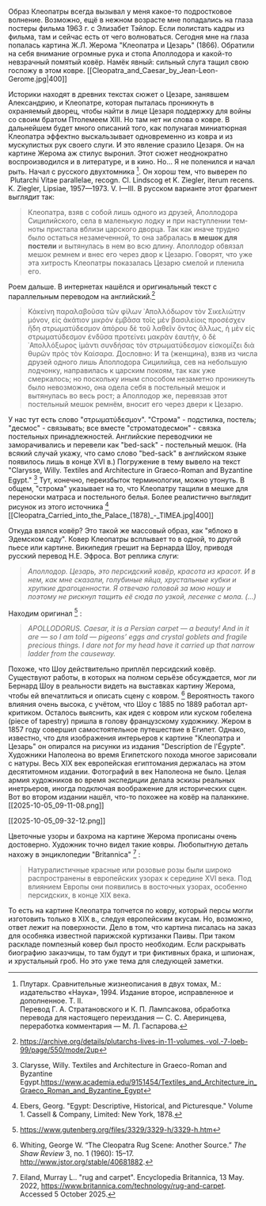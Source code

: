 Образ Клеопатры всегда вызывал у меня какое-то подростковое волнение. Возможно, ещё в нежном возрасте мне попадались на глаза постеры фильма 1963 г. с Элизабет Тэйлор. Если полистать кадры из фильма, там и сейчас есть от чего волноваться. 
Сегодня мне на глаза попалась картина Ж.Л. Жерома "Клеопатра и Цезарь" (1866). Обратили на себя внимание огромные рука и стопа Аполлодора и какой-то невзрачный помятый ковёр. Намёк явный: сильный слуга тащил свою госпожу в этом ковре.
[[Cleopatra_and_Caesar_by_Jean-Leon-Gerome.jpg|400]]  

Историки находят в древних текстах  сюжет о Цезаре, занявшем Александрию, и Клеопатре, которая пыталась проникнуть  в охраняемый дворец, чтобы найти в лице Цезаря поддержку для войны со своим братом Птолемеем XIII. Но там нет ни слова о ковре. В дальнейшем будет  много описаний того, как полунагая миниатюрная Клеопатра эффектно выскальзывает одновременно из ковра и из мускулистых рук своего слуги. И это явление сразило Цезаря. Он на картине Жерома аж стилус выронил. Этот сюжет неоднократно воспроизводился и в литературе, и в кино. 
Но... Я не поленился и начал рыть. Начал с русского двухтомника [^1]. Он хорош тем, что выверен по  Plutarchi Vitae parallelae, recogn. Cl. Lindscog et K. Ziegler, iterum recens. K. Ziegler, Lipsiae, 1957—1973. V. I—III. В русском варианте этот фрагмент выглядит так:
>	Клео­пат­ра, взяв с собой лишь одно­го из дру­зей, Апол­ло­до­ра Сици­лий­ско­го, села в малень­кую лод­ку и при наступ­ле­нии тем­ноты при­ста­ла вбли­зи цар­ско­го двор­ца. Так как ина­че труд­но было остать­ся неза­ме­чен­ной, то она забра­лась **в мешок для посте­ли** и вытя­ну­лась в нем во всю дли­ну. Апол­ло­дор обвя­зал мешок рем­нем и внес его через двор к Цеза­рю. Гово­рят, что уже эта хит­рость Клео­пат­ры пока­за­лась Цеза­рю сме­лой и пле­ни­ла его.

Роем дальше. В интернетах нашёлся и оригинальный текст с параллельным переводом на английский.[^5]
>	Κἀκείνη παραλαβοῦσα τῶν φίλων ᾿Απολλόδωρον τὸν Σικελιώτην μόνον, εἰς ἀκάτιον μικρὸν ἐμβᾶσα τοῖς μὲν βασιλείοις προσέσχεν ἤδη στρωματύδεσμον ἀπόρου δὲ τοῦ λαθεῖν ὄντος ἄλλως, ἡ μὲν εἰς στρωματύδεσμον ἐνδῦσα προτείνει μακρὰν ἑαυτήν, ὁ δὲ ᾿Απολλόξωρος ἱμάντι συνδήσας τὸν στρωματύδεσμον εἰσκομίζει διὰ θυρῶν πρὸς τὸν Καίσαρα. 
>	Дословно: И та (женщина), взяв из числа друзей одного лишь Аполлодора Сицилийца, сев на небольшую лодчонку, направилась к царским покоям, так как уже смеркалось; но поскольку иным способом незаметно проникнуть было невозможно, она одела себя в постельный мешок и вытянулась во весь рост; а Аполлодор же, перевязав этот постельный мешок ремнём, вносит его через двери к Цезарю.

У нас тут есть слово "στρωματύδεσμον".  "Строма" - подстилка, постель; "десмос" - связывать; все вместе "строматодесмон" - связка постельных принадлежностей.  Английские переводчики не заморачивались и перевели как "bed-sack" - постельный мешок. (На всякий случай укажу, что само слово "bed-sack" в английском языке появилось лишь в конце XVI в.) Погружение в тему вывело на текст "Clarysse, Willy. Textiles and Architecture in Graeco-Roman and Byzantine Egypt." [^2]  Тут, конечно, переизбыток терминологии, можно утонуть. В общем, "строма" указывает на то, что Клеопатру тащили в мешке для переноски матраса и постельного белья. Более реалистично выглядит рисунок из этого источника [^3]
[[Cleopatra_Carried_into_the_Palace_(1878)_-_TIMEA.jpg|400]]

Откуда взялся ковёр? Это такой же массовый образ, как "яблоко в Эдемском саду". Ковер Клеопатры всплывает то в одной, то другой пьесе или картине. Википедия грешит на Бернарда Шоу, приводя русский перевод Н.Е. Эфроса. Вот реплика слуги:
> 	*Аполлодор. Цезарь, это персидский ковёр, красота из красот. И в нем, как мне сказали, голубиные яйца, хрустальные кубки и хрупкие драгоценности. Я отвечаю головой за мою ношу и поэтому не рискнул тащить её сюда по узкой, лесенке с мола. (…)*

Находим оригинал [^7] :
> 	*APOLLODORUS. Caesar, it is a Persian carpet — a beauty! And in it are — so I am told — pigeons’ eggs and crystal goblets and fragile precious things. I dare not for my head have it carried up that narrow ladder from the causeway.*

Похоже, что Шоу действительно приплёл персидский ковёр. Существуют работы, в которых на полном серьёзе обсуждается, мог ли Бернард Шоу в реальности видеть на выставках картину Жерома, чтобы ей впечатлиться и описать сцену с ковром. [^6]   Вероятность такого влияния очень высока, с учётом, что Шоу с 1885 по 1889 работал арт-критиком. Осталось выяснить, как идея с ковром или куском гобелена (piece of tapestry) пришла в голову французскому художнику.  Жером в 1857 году совершил самостоятельное путешествие в Египет. Однако, известно, что для изображения интерьеров к картине "Клеопатра и Цезарь" он опирался на рисунки из издания "Description de l'Égypte". Художники Наполеона во время Египетского похода многое зарисовали с натуры. Весь XIX век европейская египтомания держалась на этом десятитомном издании. Фотографий в век Наполеона не было. Целая армия художников во время экспедиции делала эскизы реальных инетрьеров, иногда подключая воображение для исторических сцен. Вот во втором издании нашёл, что-то похожее на ковёр на паланкине. 
[[2025-10-05_09-11-08.png]]


[[2025-10-05_09-32-12.png]]

Цветочные узоры и бахрома на картине Жерома прописаны очень достоверно. Художник точно видел такие ковры. Любопытную деталь нахожу в энциклопедии "Britannica" [^8] :
>	Натуралистичные красные или розовые розы были широко распространены в европейских узорах к середине XVI века. Под влиянием Европы они появились в восточных узорах, особенно персидских, в конце XIX века.

То есть на картине Клеопатра  топчется по ковру, который персы могли изготовить только в XIX в., следуя европейским вкусам. 
Но, возможно, ответ лежит на поверхности. Дело в том, что картина писалась на заказ для особняка известной парижской куртизанки Паивы. При таком раскладе помпезный  ковер был просто необходим. Если раскрывать биографию заказчицы, то там будут и три фиктивных брака, и шпионаж, и хрустальный гроб.  Но это уже тема для следующей заметки. 








[^1]: Плутарх. Сравнительные жизнеописания в двух томах, М.: издательство «Наука», 1994. Издание второе, исправленное и дополненное. Т. II.  
	Перевод Г. А. Стратановского и К. П. Лампсакова, обработка перевода для настоящего переиздания — С. С. Аверинцева, переработка комментария — М. Л. Гаспарова.

[^2]: Clarysse, Willy. Textiles and Architecture in Graeco-Roman and Byzantine Egypt.https://www.academia.edu/9151454/Textiles_and_Architecture_in_Graeco_Roman_and_Byzantine_Egypt

[^3]: Ebers, Georg. "Egypt: Descriptive, Historical, and Picturesque." Volume 1. Cassell & Company, Limited: New York, 1878.

[^4]: Шоу, Б. Полное собрание сочинений : [в 10 т.] / Б. Шоу. - М.: В.М. Саблин, 1910-1911. - 10 т.; 18,8х14 см.

[^5]: https://archive.org/details/plutarchs-lives-in-11-volumes.-vol.-7-loeb-99/page/550/mode/2up

[^6]: Whiting, George W. “The Cleopatra Rug Scene: Another Source.” _The Shaw Review_ 3, no. 1 (1960): 15–17. http://www.jstor.org/stable/40681882.

[^7]: https://www.gutenberg.org/files/3329/3329-h/3329-h.htm

[^8]: Eiland, Murray L.. "rug and carpet". Encyclopedia Britannica, 13 May. 2022, https://www.britannica.com/technology/rug-and-carpet. Accessed 5 October 2025.
